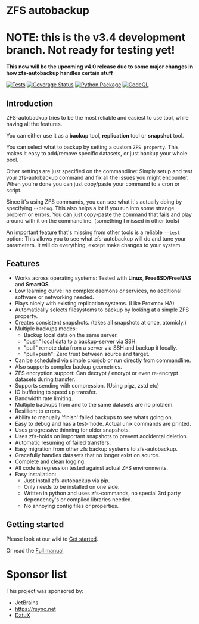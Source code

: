 # ZFS autobackup

# NOTE: this is the v3.4 development branch. Not ready for testing yet!

**This now will be the upcoming v4.0 release due to some major changes in how zfs-autobackup handles certain stuff**

[![Tests](https://github.com/psy0rz/zfs_autobackup/workflows/Regression%20tests/badge.svg)](https://github.com/psy0rz/zfs_autobackup/actions?query=workflow%3A%22Regression+tests%22) [![Coverage Status](https://coveralls.io/repos/github/psy0rz/zfs_autobackup/badge.svg)](https://coveralls.io/github/psy0rz/zfs_autobackup)  [![Python Package](https://github.com/psy0rz/zfs_autobackup/workflows/Upload%20Python%20Package/badge.svg)](https://pypi.org/project/zfs-autobackup/)
[![CodeQL](https://github.com/psy0rz/zfs_autobackup/actions/workflows/codeql-analysis.yml/badge.svg)](https://github.com/psy0rz/zfs_autobackup/actions/workflows/codeql-analysis.yml)

## Introduction

ZFS-autobackup tries to be the most reliable and easiest to use tool, while having all the features.

You can either use it as a **backup** tool, **replication** tool or **snapshot** tool.

You can select what to backup by setting a custom `ZFS property`. This makes it easy to add/remove specific datasets, or
just backup your whole pool.

Other settings are just specified on the commandline: Simply setup and test your zfs-autobackup command and fix all the
issues you might encounter. When you're done you can just copy/paste your command to a cron or script.

Since it's using ZFS commands, you can see what it's actually doing by specifying `--debug`. This also helps a lot if
you run into some strange problem or errors. You can just copy-paste the command that fails and play around with it on
the commandline. (something I missed in other tools)

An important feature that's missing from other tools is a reliable `--test` option: This allows you to see what
zfs-autobackup will do and tune your parameters. It will do everything, except make changes to your system.

## Features

* Works across operating systems: Tested with **Linux**, **FreeBSD/FreeNAS** and **SmartOS**.
* Low learning curve: no complex daemons or services, no additional software or networking needed.
* Plays nicely with existing replication systems. (Like Proxmox HA)
* Automatically selects filesystems to backup by looking at a simple ZFS property.
* Creates consistent snapshots. (takes all snapshots at once, atomicly.)
* Multiple backups modes:
    * Backup local data on the same server.
    * "push" local data to a backup-server via SSH.
    * "pull" remote data from a server via SSH and backup it locally.
    * "pull+push": Zero trust between source and target.
* Can be scheduled via simple cronjob or run directly from commandline.
* Also supports complex backup geometries.
* ZFS encryption support: Can decrypt / encrypt or even re-encrypt datasets during transfer.
* Supports sending with compression. (Using pigz, zstd etc)
* IO buffering to speed up transfer.
* Bandwidth rate limiting.
* Multiple backups from and to the same datasets are no problem.
* Resillient to errors.
* Ability to manually 'finish' failed backups to see whats going on.
* Easy to debug and has a test-mode. Actual unix commands are printed.
* Uses progressive thinning for older snapshots.
* Uses zfs-holds on important snapshots to prevent accidental deletion.
* Automatic resuming of failed transfers.
* Easy migration from other zfs backup systems to zfs-autobackup.
* Gracefully handles datasets that no longer exist on source.
* Complete and clean logging.
* All code is regression tested against actual ZFS environments.
* Easy installation:
    * Just install zfs-autobackup via pip.
    * Only needs to be installed on one side.
    * Written in python and uses zfs-commands, no special 3rd party dependency's or compiled libraries needed.
    * No annoying config files or properties.

## Getting started

Please look at our wiki to [Get started](https://github.com/psy0rz/zfs_autobackup/wiki).

Or read the [Full manual](https://github.com/psy0rz/zfs_autobackup/wiki/Manual)

# Sponsor list

This project was sponsored by:

* JetBrains
* https://rsync.net
* [DatuX](https://www.datux.nl) 
